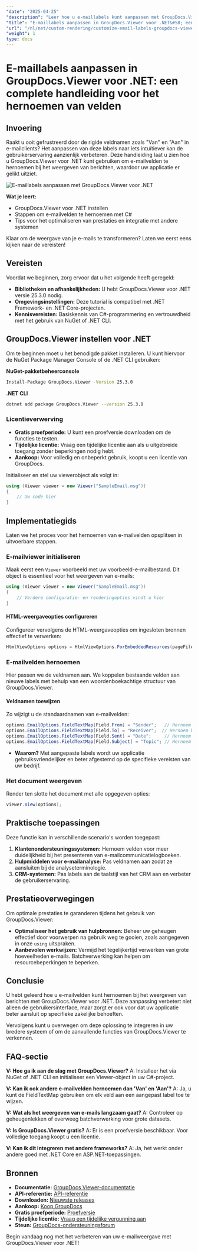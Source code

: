 ```yaml
---
"date": "2025-04-25"
"description": "Leer hoe u e-maillabels kunt aanpassen met GroupDocs.Viewer voor .NET met deze stapsgewijze handleiding. Verbeter de gebruikersinterface van uw applicatie door velden zoals 'Van' en 'Aan' te hernoemen."
"title": "E-maillabels aanpassen in GroupDocs.Viewer voor .NET&#58; een complete handleiding voor het hernoemen van velden"
"url": "/nl/net/custom-rendering/customize-email-labels-groupdocs-viewer-dotnet/"
"weight": 1
type: docs
---
```

# E-maillabels aanpassen in GroupDocs.Viewer voor .NET: een complete handleiding voor het hernoemen van velden

## Invoering

Raakt u ooit gefrustreerd door de rigide veldnamen zoals "Van" en "Aan" in e-mailclients? Het aanpassen van deze labels naar iets intuïtiever kan de gebruikerservaring aanzienlijk verbeteren. Deze handleiding laat u zien hoe u GroupDocs.Viewer voor .NET kunt gebruiken om e-mailvelden te hernoemen bij het weergeven van berichten, waardoor uw applicatie er gelikt uitziet.

![E-maillabels aanpassen met GroupDocs.Viewer voor .NET](/viewer/custom-rendering/customize-email-labels-img.png)

**Wat je leert:**
- GroupDocs.Viewer voor .NET instellen
- Stappen om e-mailvelden te hernoemen met C#
- Tips voor het optimaliseren van prestaties en integratie met andere systemen

Klaar om de weergave van je e-mails te transformeren? Laten we eerst eens kijken naar de vereisten!

## Vereisten

Voordat we beginnen, zorg ervoor dat u het volgende heeft geregeld:

- **Bibliotheken en afhankelijkheden:** U hebt GroupDocs.Viewer voor .NET versie 25.3.0 nodig.
- **Omgevingsinstellingen:** Deze tutorial is compatibel met .NET Framework- en .NET Core-projecten.
- **Kennisvereisten:** Basiskennis van C#-programmering en vertrouwdheid met het gebruik van NuGet of .NET CLI.

## GroupDocs.Viewer instellen voor .NET

Om te beginnen moet u het benodigde pakket installeren. U kunt hiervoor de NuGet Package Manager Console of de .NET CLI gebruiken:

**NuGet-pakketbeheerconsole**
```bash
Install-Package GroupDocs.Viewer -Version 25.3.0
```

**.NET CLI**
```bash
dotnet add package GroupDocs.Viewer --version 25.3.0
```

### Licentieverwerving
- **Gratis proefperiode:** U kunt een proefversie downloaden om de functies te testen.
- **Tijdelijke licentie:** Vraag een tijdelijke licentie aan als u uitgebreide toegang zonder beperkingen nodig hebt.
- **Aankoop:** Voor volledig en onbeperkt gebruik, koopt u een licentie van GroupDocs.

Initialiseer en stel uw viewerobject als volgt in:

```csharp
using (Viewer viewer = new Viewer("SampleEmail.msg"))
{
    // Uw code hier
}
```

## Implementatiegids

Laten we het proces voor het hernoemen van e-mailvelden opsplitsen in uitvoerbare stappen.

### E-mailviewer initialiseren

Maak eerst een `Viewer` voorbeeld met uw voorbeeld-e-mailbestand. Dit object is essentieel voor het weergeven van e-mails:

```csharp
using (Viewer viewer = new Viewer("SampleEmail.msg"))
{
    // Verdere configuratie- en renderingopties vindt u hier
}
```

#### HTML-weergaveopties configureren

Configureer vervolgens de HTML-weergaveopties om ingesloten bronnen effectief te verwerken:

```csharp
HtmlViewOptions options = HtmlViewOptions.ForEmbeddedResources(pageFilePathFormat);
```

### E-mailvelden hernoemen

Hier passen we de veldnamen aan. We koppelen bestaande velden aan nieuwe labels met behulp van een woordenboekachtige structuur van GroupDocs.Viewer.

#### Veldnamen toewijzen

Zo wijzigt u de standaardnamen van e-mailvelden:

```csharp
options.EmailOptions.FieldTextMap[Field.From] = "Sender";   // Hernoem het veld 'Van' naar 'Afzender'.
options.EmailOptions.FieldTextMap[Field.To] = "Receiver";  // Hernoem het veld 'Aan' naar 'Ontvanger'.
options.EmailOptions.FieldTextMap[Field.Sent] = "Date";     // Hernoem het veld 'Verzonden' naar 'Datum'.
options.EmailOptions.FieldTextMap[Field.Subject] = "Topic"; // Hernoem het veld 'Onderwerp' naar 'Onderwerp'.
```

- **Waarom?** Met aangepaste labels wordt uw applicatie gebruiksvriendelijker en beter afgestemd op de specifieke vereisten van uw bedrijf.

### Het document weergeven

Render ten slotte het document met alle opgegeven opties:

```csharp
viewer.View(options);
```

## Praktische toepassingen

Deze functie kan in verschillende scenario's worden toegepast:

1. **Klantenondersteuningssystemen:** Hernoem velden voor meer duidelijkheid bij het presenteren van e-mailcommunicatielogboeken.
2. **Hulpmiddelen voor e-mailanalyse:** Pas veldnamen aan zodat ze aansluiten bij de analyseterminologie.
3. **CRM-systemen:** Pas labels aan de taalstijl van het CRM aan en verbeter de gebruikerservaring.

## Prestatieoverwegingen

Om optimale prestaties te garanderen tijdens het gebruik van GroupDocs.Viewer:
- **Optimaliseer het gebruik van hulpbronnen:** Beheer uw geheugen effectief door voorwerpen na gebruik weg te gooien, zoals aangegeven in onze `using` uitspraken.
- **Aanbevolen werkwijzen:** Vermijd het tegelijkertijd verwerken van grote hoeveelheden e-mails. Batchverwerking kan helpen om resourcebeperkingen te beperken.

## Conclusie

U hebt geleerd hoe u e-mailvelden kunt hernoemen bij het weergeven van berichten met GroupDocs.Viewer voor .NET. Deze aanpassing verbetert niet alleen de gebruikersinterface, maar zorgt er ook voor dat uw applicatie beter aansluit op specifieke zakelijke behoeften. 

Vervolgens kunt u overwegen om deze oplossing te integreren in uw bredere systeem of om de aanvullende functies van GroupDocs.Viewer te verkennen.

## FAQ-sectie

**V: Hoe ga ik aan de slag met GroupDocs.Viewer?**
A: Installeer het via NuGet of .NET CLI en initialiseer een Viewer-object in uw C#-project.

**V: Kan ik ook andere e-mailvelden hernoemen dan 'Van' en 'Aan'?**
A: Ja, u kunt de FieldTextMap gebruiken om elk veld aan een aangepast label toe te wijzen.

**V: Wat als het weergeven van e-mails langzaam gaat?**
A: Controleer op geheugenlekken of overweeg batchverwerking voor grote datasets.

**V: Is GroupDocs.Viewer gratis?**
A: Er is een proefversie beschikbaar. Voor volledige toegang koopt u een licentie.

**V: Kan ik dit integreren met andere frameworks?**
A: Ja, het werkt onder andere goed met .NET Core en ASP.NET-toepassingen.

## Bronnen
- **Documentatie:** [GroupDocs Viewer-documentatie](https://docs.groupdocs.com/viewer/net/)
- **API-referentie:** [API-referentie](https://reference.groupdocs.com/viewer/net/)
- **Downloaden:** [Nieuwste releases](https://releases.groupdocs.com/viewer/net/)
- **Aankoop:** [Koop GroupDocs](https://purchase.groupdocs.com/buy)
- **Gratis proefperiode:** [Proefversie](https://releases.groupdocs.com/viewer/net/)
- **Tijdelijke licentie:** [Vraag een tijdelijke vergunning aan](https://purchase.groupdocs.com/temporary-license/)
- **Steun:** [GroupDocs-ondersteuningsforum](https://forum.groupdocs.com/c/viewer/9)

Begin vandaag nog met het verbeteren van uw e-mailweergave met GroupDocs.Viewer voor .NET!